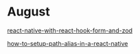 # August

[react-native-with-react-hook-form-and-zod](https://medium.com/@rutikpanchal121/building-a-robust-form-in-react-native-with-react-hook-form-and-zod-for-validation-7583678970c3)

[how-to-setup-path-alias-in-a-react-native](https://www.reactnativeschool.com/how-to-setup-path-alias-in-a-react-native-typescript-app)
